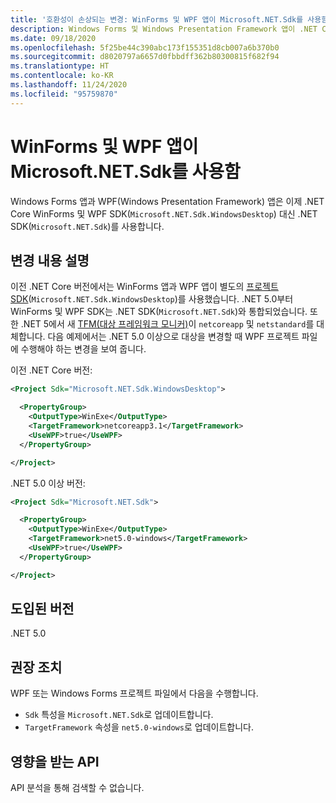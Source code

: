```yaml
---
title: '호환성이 손상되는 변경: WinForms 및 WPF 앱이 Microsoft.NET.Sdk를 사용함'
description: Windows Forms 및 Windows Presentation Framework 앱이 .NET Core WinForms 및 WPF SDK 대신 .NET SDK를 사용하는 .NET 5.0의 호환성이 손상되는 변경에 대해 알아봅니다.
ms.date: 09/18/2020
ms.openlocfilehash: 5f25be44c390abc173f155351d8cb007a6b370b0
ms.sourcegitcommit: d8020797a6657d0fbbdff362b80300815f682f94
ms.translationtype: HT
ms.contentlocale: ko-KR
ms.lasthandoff: 11/24/2020
ms.locfileid: "95759870"
---
```

# <a name="winforms-and-wpf-apps-use-microsoftnetsdk"></a>WinForms 및 WPF 앱이 Microsoft.NET.Sdk를 사용함

Windows Forms 앱과 WPF(Windows Presentation Framework) 앱은 이제 .NET Core WinForms 및 WPF SDK(`Microsoft.NET.Sdk.WindowsDesktop`) 대신 .NET SDK(`Microsoft.NET.Sdk`)를 사용합니다.

## <a name="change-description"></a>변경 내용 설명

이전 .NET Core 버전에서는 WinForms 앱과 WPF 앱이 별도의 [프로젝트 SDK](../../../project-sdk/overview.md)(`Microsoft.NET.Sdk.WindowsDesktop`)를 사용했습니다. .NET 5.0부터 WinForms 및 WPF SDK는 .NET SDK(`Microsoft.NET.Sdk`)와 통합되었습니다. 또한 .NET 5에서 새 [TFM(대상 프레임워크 모니커)](../../../../standard/frameworks.md)이 `netcoreapp` 및 `netstandard`를 대체합니다. 다음 예제에서는 .NET 5.0 이상으로 대상을 변경할 때 WPF 프로젝트 파일에 수행해야 하는 변경을 보여 줍니다.

이전 .NET Core 버전:

```xml
<Project Sdk="Microsoft.NET.Sdk.WindowsDesktop">

  <PropertyGroup>
    <OutputType>WinExe</OutputType>
    <TargetFramework>netcoreapp3.1</TargetFramework>
    <UseWPF>true</UseWPF>
  </PropertyGroup>

</Project>
```

.NET 5.0 이상 버전:

```xml
<Project Sdk="Microsoft.NET.Sdk">

  <PropertyGroup>
    <OutputType>WinExe</OutputType>
    <TargetFramework>net5.0-windows</TargetFramework>
    <UseWPF>true</UseWPF>
  </PropertyGroup>

</Project>
```

## <a name="version-introduced"></a>도입된 버전

.NET 5.0

## <a name="recommended-action"></a>권장 조치

WPF 또는 Windows Forms 프로젝트 파일에서 다음을 수행합니다.

- `Sdk` 특성을 `Microsoft.NET.Sdk`로 업데이트합니다.
- `TargetFramework` 속성을 `net5.0-windows`로 업데이트합니다.

## <a name="affected-apis"></a>영향을 받는 API

API 분석을 통해 검색할 수 없습니다.

<!--

### Affected APIs

Not detectable via API analysis.

### Category

- Windows Forms
- Windows Presentation Framework (WPF)

-->
